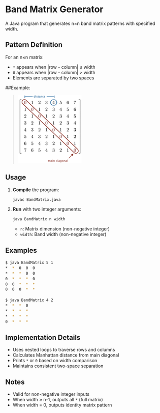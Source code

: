 # Band Matrix Generator

A Java program that generates n×n band matrix patterns with specified width.

## **Pattern Definition**
For an n×n matrix:
- `*` appears when |row - column| ≤ width
- `0` appears when |row - column| > width
- Elements are separated by two spaces

##Example:
<blockquote>
<IMG SRC="band-matrix.png" width = 200 alt = "Band matrix">
</blockquote>


## **Usage**
1. **Compile** the program:
   ```bash
   javac BandMatrix.java
   ```
2. **Run** with two integer arguments:
   ```bash
   java BandMatrix n width
   ```
   - `n`: Matrix dimension (non-negative integer)
   - `width`: Band width (non-negative integer)

## **Examples**
```bash
$ java BandMatrix 5 1
*  *  0  0  0  
*  *  *  0  0  
0  *  *  *  0  
0  0  *  *  *  
0  0  0  *  *  

$ java BandMatrix 4 2
*  *  *  0  
*  *  *  *  
*  *  *  *  
0  *  *  *  
```

## **Implementation Details**
- Uses nested loops to traverse rows and columns
- Calculates Manhattan distance from main diagonal
- Prints `*` or `0` based on width comparison
- Maintains consistent two-space separation

## **Notes**
- Valid for non-negative integer inputs
- When width ≥ n-1, outputs all `*` (full matrix)
- When width = 0, outputs identity matrix pattern
